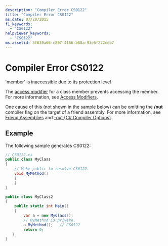 ```yaml
---
description: "Compiler Error CS0122"
title: "Compiler Error CS0122"
ms.date: 07/20/2015
f1_keywords:
  - "CS0122"
helpviewer_keywords:
  - "CS0122"
ms.assetid: 5f639a66-c807-4166-b88a-93e5f272ceb7
---
```

# Compiler Error CS0122

'member' is inaccessible due to its protection level

 The [access modifier](/dotnet/csharp/language-reference/keywords) for a class member prevents accessing the member. For more information, see [Access Modifiers](../../programming-guide/classes-and-structs/access-modifiers.md).

 One cause of this (not shown in the sample below) can be omitting the **/out** compiler flag on the target of a friend assembly. For more information, see [Friend Assemblies](../../../standard/assembly/friend.md) and [-out (C# Compiler Options)](../compiler-options/out-compiler-option.md).

## Example

 The following sample generates CS0122:

```csharp
// CS0122.cs
public class MyClass
{
    // Make public to resolve CS0122.
    void MyMethod()
    {
    }
}

public class MyClass2
{
    public static int Main()
    {  
        var a = new MyClass();  
        // MyMethod is private.
        a.MyMethod();   // CS0122
        return 0;
   }
}
```
